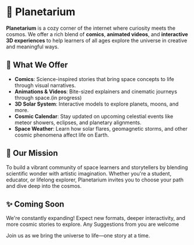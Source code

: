 # 🌌 Planetarium

**Planetarium** is a cozy corner of the internet where curiosity meets the cosmos. We offer a rich blend of **comics**, **animated videos**, and **interactive 3D experiences** to help learners of all ages explore the universe in creative and meaningful ways.

## 🚀 What We Offer

- **Comics**: Science-inspired stories that bring space concepts to life through visual narratives.
- **Animations & Videos**: Bite-sized explainers and cinematic journeys through space.(in progress)
- **3D Solar System**: Interactive models to explore planets, moons, and more.
- **Cosmic Calendar**: Stay updated on upcoming celestial events like meteor showers, eclipses, and planetary alignments.
- **Space Weather**: Learn how solar flares, geomagnetic storms, and other cosmic phenomena affect life on Earth.

## 🌠 Our Mission

To build a vibrant community of space learners and storytellers by blending scientific wonder with artistic imagination. Whether you're a student, educator, or lifelong explorer, Planetarium invites you to choose your path and dive deep into the cosmos.

## ✨ Coming Soon

We're constantly expanding! Expect new formats, deeper interactivity, and more cosmic stories to explore.
Any Suggestions from you are welcome

Join us as we bring the universe to life—one story at a time.
